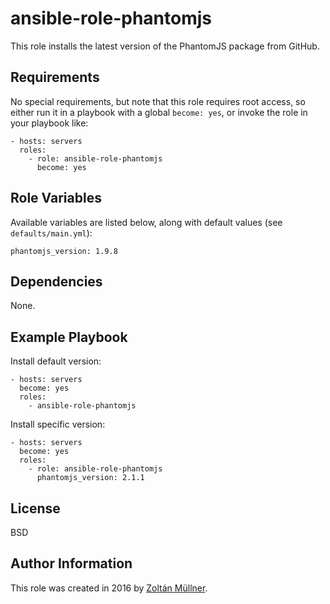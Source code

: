 ansible-role-phantomjs
=========

This role installs the latest version of the PhantomJS package from GitHub.

Requirements
------------

No special requirements, but note that this role requires root access, so either run it in a playbook with a global `become: yes`, or invoke the role in your playbook like:

    - hosts: servers
      roles:
        - role: ansible-role-phantomjs
          become: yes

Role Variables
--------------

Available variables are listed below, along with default values (see `defaults/main.yml`):

    phantomjs_version: 1.9.8

Dependencies
------------

None.

Example Playbook
----------------

Install default version:

    - hosts: servers
      become: yes
      roles:
        - ansible-role-phantomjs

Install specific version:

    - hosts: servers
      become: yes
      roles:
        - role: ansible-role-phantomjs
          phantomjs_version: 2.1.1

License
-------

BSD

Author Information
------------------

This role was created in 2016 by [Zoltán Müllner](http://zoltan.mullner.hu/).
